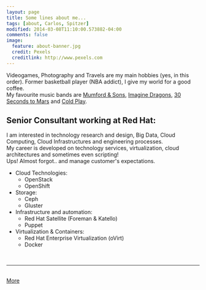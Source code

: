 ```yaml
---
layout: page
title: Some lines about me...
tags: [about, Carlos, Spitzer]
modified: 2014-03-08T11:10:00.573882-04:00
comments: false
image:
  feature: about-banner.jpg
  credit: Pexels
  creditlink: http://www.pexels.com
---
```


Videogames, Photography and Travels are my main hobbies (yes, in this order). Former basketball player (NBA addict), I give my world for a good coffee.  
My favourite music bands are <a href="http://www.mumfordandsons.com/" target="_blank">Mumford & Sons</a>, <a href="http://www.imaginedragonsmusic.com/" target="_blank">Imagine Dragons</a>, <a href="http://www.thirtysecondstomars.com/" target="_blank">30 Seconds to Mars</a> and <a href="http://www.coldplay.com/" target="_blank">Cold Play</a>.

## Senior Consultant working at Red Hat:

I am interested in technology research and design, Big Data, Cloud Computing, Cloud Infrastructures and engineering processes.  
My career is developed on technology services, virtualization, cloud architectures and sometimes even scripting!  
Ups! Almost forgot.. and manage customer's expectations.

* Cloud Technologies:
    * OpenStack
    * OpenShift
* Storage:
    * Ceph
    * Gluster
* Infrastructure and automation:
    * Red Hat Satellite (Foreman & Katello)
    * Puppet
* Virtualization & Containers:
    * Red Hat Enterprise Virtualization (oVirt)
    * Docker

<BR>

---

<BR>
<a markdown="0" href="http://es.linkedin.com/in/carlosspitzerlopez/en" class="btn" target="_blank">More</a>
